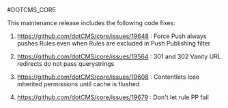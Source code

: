 #DOTCMS_CORE


This maintenance release includes the following code fixes:

1. https://github.com/dotCMS/core/issues/19648 : Force Push always pushes Rules even when Rules are excluded in Push Publishing filter

2. https://github.com/dotCMS/core/issues/19564 : 301 and 302 Vanity URL redirects do not pass querystrings

3. https://github.com/dotCMS/core/issues/19608 : Contentlets lose inherited permissions until cache is flushed

4. https://github.com/dotCMS/core/issues/19679 : Don't let rule PP fail